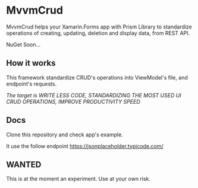 # MvvmCrud
MvvmCrud helps your Xamarin.Forms app with Prism Library to standardize operations of creating, updating, deletion and display data, from REST API.

NuGet Soon...


## How it works

This framework standardize CRUD's operations into ViewModel's file, and endpoint's requests.

*The target is WRITE LESS CODE, STANDARDIZING THE MOST USED UI CRUD OPERATIONS, IMPROVE PRODUCTIVITY SPEED*




## Docs

Clone this repository and check app's example. 

It use the follow endpoint https://jsonplaceholder.typicode.com/

## WANTED

This is at the moment an experiment. Use at your own risk.
